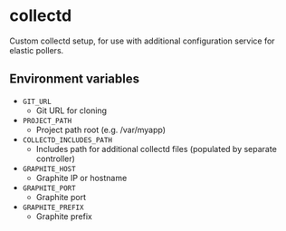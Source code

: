collectd
=======================

Custom collectd setup, for use with additional configuration service for elastic pollers.

Environment variables
---------------------

* `GIT_URL`
  - Git URL for cloning
* `PROJECT_PATH`
  - Project path root (e.g. /var/myapp)
* `COLLECTD_INCLUDES_PATH`
  - Includes path for additional collectd files (populated by separate controller)
* `GRAPHITE_HOST`
  - Graphite IP or hostname
* `GRAPHITE_PORT`
  - Graphite port
* `GRAPHITE_PREFIX`
  - Graphite prefix
